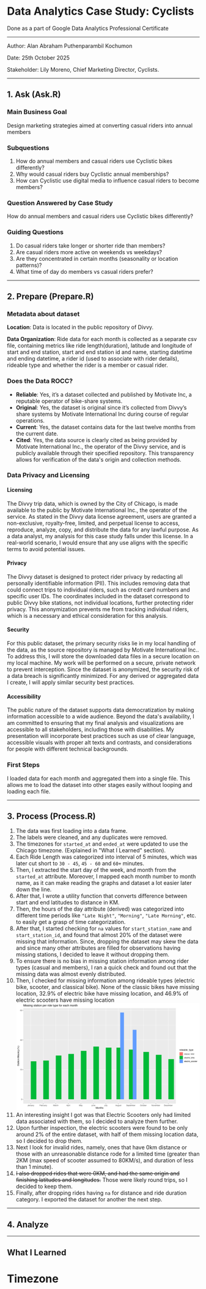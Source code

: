 # Data Analytics Case Study: Cyclists
Done as a part of Google Data Analytics Professional Certificate

-----
Author: Alan Abraham Puthenparambil Kochumon

Date: 25th October 2025

Stakeholder: Lily Moreno, Chief Marketing Director, Cyclists.

----



## 1. Ask (Ask.R)


### Main Business Goal
Design marketing strategies aimed at converting casual riders into annual members

### Subquestions
1. How do annual members and casual riders use Cyclistic bikes differently?
2. Why would casual riders buy Cyclistic annual memberships?
3. How can Cyclistic use digital media to influence casual riders to become members?

### Question Answered by Case Study
How do annual members and casual riders use Cyclistic bikes differently?

### Guiding Questions
1. Do casual riders take longer or shorter ride than members?
2. Are casual riders more active on weekends vs weekdays?
3. Are they concentrated in certain months (seasonality or location patterns)?
4. What time of day do members vs casual riders prefer?

---



## 2. Prepare (Prepare.R)


### Metadata about dataset
**Location**: Data is located in the public repository of Divvy.

**Data Organization**: Ride data for each month is collected as a separate csv file, containing metrics like ride length(duration), latitude and longitude of start and end station, start and end station id and name, starting datetime and ending datetime, a rider id (used to associate with rider details), rideable type and whether the rider is a member or casual rider.


### Does the Data ROCC?

* **Reliable**: Yes, it’s a dataset collected and published by Motivate Inc, a reputable operator of bike-share systems.
* **Original**: Yes, the dataset is original since it’s collected from Divvy’s share systems by Motivate International Inc during course of regular operations.
* **Current**: Yes, the dataset contains data for the last twelve months from the current date.
* **Cited**: Yes, the data source is clearly cited as being provided by Motivate International Inc., the operator of the Divvy service, and is publicly available through their specified repository. This transparency allows for verification of the data's origin and collection methods.

### Data Privacy and Licensing

#### Licensing
The Divvy trip data, which is owned by the City of Chicago, is made available to the public by Motivate International Inc., the operator of the service. As stated in the Divvy data license agreement, users are granted a non-exclusive, royalty-free, limited, and perpetual license to access, reproduce, analyze, copy, and distribute the data for any lawful purpose. As a data analyst, my analysis for this case study falls under this license. In a real-world scenario, I would ensure that any use aligns with the specific terms to avoid potential issues. 

#### Privacy
The Divvy dataset is designed to protect rider privacy by redacting all personally identifiable information (PII). This includes removing data that could connect trips to individual riders, such as credit card numbers and specific user IDs. The coordinates included in the dataset correspond to public Divvy bike stations, not individual locations, further protecting rider privacy. This anonymization prevents me from tracking individual riders, which is a necessary and ethical consideration for this analysis.

#### Security
For this public dataset, the primary security risks lie in my local handling of the data, as the source repository is managed by Motivate International Inc.. To address this, I will store the downloaded data files in a secure location on my local machine. My work will be performed on a secure, private network to prevent interception. Since the dataset is anonymized, the security risk of a data breach is significantly minimized. For any derived or aggregated data I create, I will apply similar security best practices.

#### Accessibility
 The public nature of the dataset supports data democratization by making information accessible to a wide audience. Beyond the data's availability, I am committed to ensuring that my final analysis and visualizations are accessible to all stakeholders, including those with disabilities. My presentation will incorporate best practices such as use of clear language, accessible visuals with proper alt texts and contrasts, and considerations for people with different technical backgrounds.

### First Steps
I loaded data for each month and aggregated them into a single file. This allows me to load the dataset into other 
stages easily without looping and loading each file.

---


## 3. Process (Process.R)
1. The data was first loading into a data frame.
2. The labels were cleaned, and any duplicates were removed.
3. The timezones for `started_at` and `ended_at` were updated to use the Chicago timezone. (Explained in "What I 
   Learned" section).
4. Each Ride Length was categorized into interval of 5 minutes, which was later cut short to `30 - 45`, `45 - 60` 
   and `60+` minutes.
5. Then, I extracted the start day of the week, and month from the `started_at` attribute. Moreover, I mapped each 
   month number to month name, as it can make reading the graphs and dataset a lot easier later down the line.
6. After that, I wrote a utility function that converts difference between start and end latitudes to distance in KM.
7. Then, the hours of the day attribute (derived) was categorized into different time periods like `"Late Night"`, 
   `"Morning"`, `"Late Morning"`, etc. to easily get a grasp of time categorization.
8. After that, I started checking for `na` values for `start_station_name` and `start_station_id`, and found that 
   almost 20% of the dataset were missing that information. Since, dropping the dataset may skew the data and since 
   many other attributes are filled for observations having missing stations, I decided to leave it without dropping 
   them.
9. To ensure there is no bias in missing station information among rider types (casual and members), I ran a quick 
   check and found out that the missing data was almost evenly distributed.
10. Then, I checked for missing information among rideable types (electric bike, scooter, and classical bike). None
    of the classic bikes have missing location, 32.9% of electric bike have missing location, and 46.9% of electric
    scooters have missing location 
![Missing Station Information for Each Rideable Type Graph](./Graphs/missing_station_per_month_for_bike_type.png)
11. An interesting insight I got was that Electric Scooters only had limited data associated with them, so I decided to analyze them further.
12. Upon further inspection, the electric scooters were found to be only around 2% of the entire dataset, with half of them missing location data, so I decided to drop them.
13. Next I look for invalid rides, namely, ones that have 0km distance or those with an unreasonable distance rode for a limited time (greater than 2KM (max speed of scooter assumed to 80KM/s), and duration of less than 1 minute).
14. ~~I also dropped rides that were 0KM, and had the same origin and finishing latitudes and longitudes.~~ Those were likely round trips, so I decided to keep them.
15. Finally, after dropping rides having `na` for distance and ride duration category. I exported the dataset for another the next step.

---


## 4. Analyze



---
## What I Learned
# Timezone